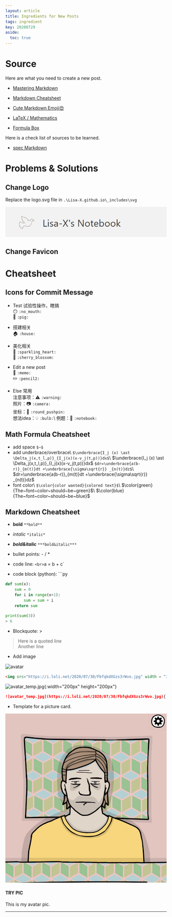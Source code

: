 ```yaml
---
layout: article
title: Ingredients for New Posts
tags: ingredient
key: 20200729
aside:
  toc: true
---
```

<!--more-->

# Source

Here are what you need to create a new post.

- [Mastering Markdown](https://guides.github.com/features/mastering-markdown/)

- [Markdown Cheatsheet](https://wordpress.com/support/markdown-quick-reference/)

- [Cute Markdown Emoji:heart_eyes:](https://github.com/ikatyang/emoji-cheat-sheet/blob/master/README.md)

- [LaTeX / Mathematics](https://en.wikibooks.org/wiki/LaTeX/Mathematics)

- [Formula Box](https://www.codecogs.com/latex/eqneditor.php)

Here is a check list of sources to be learned.
- [spec Markdown](https://spec-md.com/#)



# Problems & Solutions
## Change Logo
Replace the logo.svg file in `.\Lisa-X.github.io\_includes\svg` <br>

![logo_scn.png](https://github.com/Lisa-X/Lisa-X.github.io/raw/master/pics/screenshots/logo_scn.png)

## Change Favicon

# Cheatsheet
## Icons for Commit Message

- Test 试验性操作，瞎搞<br>
:no_mouth: `:no_mouth:` <br>
:pig: `:pig:`

- 搭建相关<br>
:house: `:house:`

- 美化相关<br>
:sparkling_heart: `:sparkling_heart:`<br>
:cherry_blossom: `:cherry_blossom:`

- Edit a new post<br>
:memo: `:memo:`<br>
:pencil2: `:pencil2:`

- Else 常用<br>
注意事项：:warning: `:warning:`<br>
照片：:camera: `:camera:` <br>
坐标：:round_pushpin: `:round_pushpin:` <br>
想法idea：:bulb: `:bulb:`\\
例题：:notebook: `:notebook:` 

## Math Formula Cheatsheet
- add space `$~$`
- add underbrace/overbrace\\
`$\underbrace{I_j (x) \ast \Delta_j(x,t_l,p)}_{I_j(x)(x-v_j(t,p))}dx$`\\
$\underbrace{I_j (x) \ast \Delta_j(x,t_l,p)}_{I_j(x)(x-v_j(t,p))}dx$
`$dr=\underbrace{a(b-r)}_{m(t)}dt +\underbrace{\sigma\sqrt{r}} _{n(t)}dz$`\\
$dr=\underbrace{a(b-r)}_{m(t)}dt +\underbrace{\sigma\sqrt{r}} _{n(t)}dz$
- font color\\
`$\color{color wanted}{colored text}$`\\
$\color{green}{The~font~color~should~be~green}$\\
$\color{blue}{The~font~color~should~be~blue}$

## Markdown Cheatsheet
- **bold** `**bold**`

- *intalic* `*italic*`

- ***bold&italic*** `***bold&italic***`

* bullet points: - / *

* code line: ` <br>
`a = b + c`

* code block (python): ```py <br>
```py
def sum(x):
    sum = 0
    for i in range(x+1):
        sum = sum + i
    return sum
```
```py    
print(sum(3))
> 6
```

- Blockquote: >
> Here is a quoted line <br>
> Another line

- Add image

<img src="https://i.loli.net/2020/07/30/FbfqkdXGzs3rWvo.jpg" width = "300" height = "300" alt="avatar" align=center />

```html
<img src="https://i.loli.net/2020/07/30/FbfqkdXGzs3rWvo.jpg" width = "300" height = "300" alt="avatar" align=center />
```

![avatar_temp.jpg](https://i.loli.net/2020/07/30/FbfqkdXGzs3rWvo.jpg){:width="200px" height="200px"}

```md
![avatar_temp.jpg](https://i.loli.net/2020/07/30/FbfqkdXGzs3rWvo.jpg){:width="200px" height="200px"}
```

- Template for a picture card.
<div class="card">
  <div class="card__image">
    <img class="image" src="https://github.com/Lisa-X/Lisa-X.github.io/raw/master/pics/avatar.jpg"/>
  </div>
  <div class="card__content">
    <div class="card__header">
      <h4>TRY PIC</h4>
    </div>
    <p>
      This is my avatar pic.
    </p>
  </div>
</div>


<!--more-->


---

